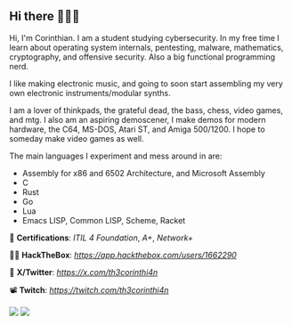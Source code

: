 ## Hi there 🕵🏻‍♂️
Hi, I'm Corinthian. I am a student studying cybersecurity. In my free time I learn about operating system internals, pentesting, malware, mathematics, cryptography, and offensive security. Also a big functional programming nerd.

I like making electronic music, and going to soon start assembling my very own electronic instruments/modular synths.

I am a lover of thinkpads, the grateful dead, the bass, chess, video games, and mtg. I also am an aspiring demoscener, I make demos for modern hardware, the C64, MS-DOS, Atari ST, and Amiga 500/1200. I hope to someday make video games as well.

The main languages I experiment and mess around in are:

- Assembly for x86 and 6502 Architecture, and Microsoft Assembly
- C
- Rust
- Go
- Lua
- Emacs LISP, Common LISP, Scheme, Racket

🍻 **Certifications**: *ITIL 4 Foundation*, *A+*, *Network+*

🧙‍♂️ **HackTheBox**: *https://app.hackthebox.com/users/1662290*

🧢 **X/Twitter**: *https://x.com/th3corinthi4n*

📽 **Twitch**: *https://twitch.com/th3corinthi4n*

<a>
  <img align="center" src="https://github-readme-stats.vercel.app/api?username=th3corinthian&show_icons=true&theme=dark" />
</a>
<a>
  <img align="center" src="https://github-readme-stats.vercel.app/api/top-langs/?username=th3corinthian&layout=compact&show_icons=true&theme=dark" />
</a>
